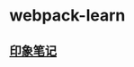# webpack-learn
## [印象笔记](https://note.youdao.com/web/#/file/54ED7421FBEE4DF8AE1745710C502471/note/WEB7cbc62a7435bd9bb6c81950ff5398cc5/)

